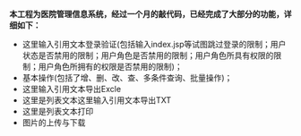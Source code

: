 **本工程为医院管理信息系统，经过一个月的敲代码，已经完成了大部分的功能，详细如下：**
- 这里输入引用文本登录验证(包括输入index.jsp等试图跳过登录的限制；用户状态是否禁用的限制；用户角色是否禁用的限制；用户角色所具有权限的限制；用户角色所拥有的权限是否禁用的限制)；
- 基本操作(包括了增、删、改、查、多条件查询、批量操作)；
- 这里输入引用文本导出Excle
- 这里是列表文本这里输入引用文本导出TXT
- 这里是列表文本打印
- 图片的上传与下载